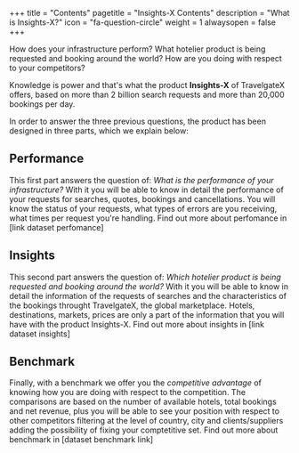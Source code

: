 +++
title = "Contents"
pagetitle = "Insights-X Contents"
description = "What is Insights-X?"
icon = "fa-question-circle"
weight = 1
alwaysopen = false
+++

How does your infrastructure perform? What hotelier product is being requested and booking around the world? How are you doing with respect to your competitors?

Knowledge is power and that's what the product **Insights-X** of TravelgateX offers, based on more than 2 billion search requests and more than 20,000 bookings per day.

In order to answer the three previous questions, the product has been designed in three parts, which we explain below:

## Performance
This first part answers the question of: *What is the performance of your infrastructure?*
With it you will be able to know in detail the performance of your requests for searches, quotes, bookings and cancellations. You will know the status of your requests, what types of errors are you receiving, what times per request
 you're handling. Find out more about perfomance in [link dataset perfomance]

## Insights
This second part answers the question of: *Which hotelier product is being requested and booking around the world?*
With it you will be able to know in detail the information of the requests of searches and the characteristics of the bookings throught TravelgateX, the global marketplace. Hotels, destinations, markets, prices are only
 a part of the information that you will have with the product Insights-X. Find out more about insights in [link dataset insights]

## Benchmark
Finally, with a benchmark we offer you the *competitive advantage* of knowing how you are doing with respect to the competition. The comparisons are based on the number of available hotels, total bookings and net revenue, plus you will be
able to see your position with respect to other competitors filtering at the level of country, city and clients/suppliers adding the possibility of fixing your comptetitive set. Find out more about benchmark in [dataset benchmark link]